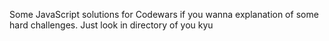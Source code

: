 Some JavaScript solutions for Codewars if you wanna explanation of some hard challenges. Just look in directory of you kyu